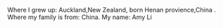 Where I grew up: Auckland,New Zealand, born Henan provience,China  .
Where my family is from: China. 
My name: Amy Li